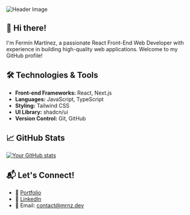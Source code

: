 ![Header Image](https://i.imgur.com/JCCkoEl.png)

## 👋 Hi there!

I'm Fermín Martínez, a passionate React Front-End Web Developer with experience in building high-quality web applications. Welcome to my GitHub profile!

## 🛠️ Technologies & Tools

- **Front-end Frameworks:** React, Next.js
- **Languages:** JavaScript, TypeScript
- **Styling:** Tailwind CSS
- **UI Library:** shadcn/ui
- **Version Control:** Git, GitHub

## 📈 GitHub Stats

[![Your GitHub stats](https://github-readme-stats.vercel.app/api?username=mrnzdev)](https://github.com/mrnzdev/github-readme-stats)

## 📬 Let's Connect!

- 🔗 [Portfolio](https://mrnz.dev)
- 🔗 [LinkedIn](https://www.linkedin.com/in/mrnzdev/)
- 📧 Email: contact@mrnz.dev
